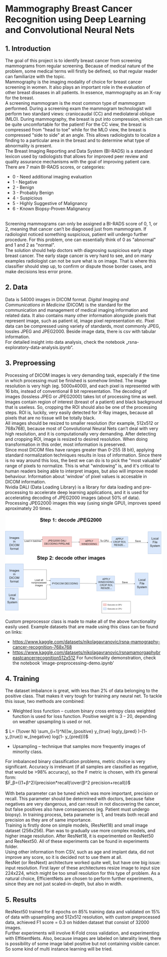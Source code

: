 # Mammography Breast Cancer Recognition using Deep Learning and Convolutional Neural Nets
## 1.    Introduction
The goal of this project is to identify breast cancer from screening mammograms from regular screening. Because of medical nature of the problem, some medical terms will firstly be defined, so that regular reader can familiarize with the topic. <br>
Mammography is the imaging modality of choice for breast cancer screening in women. It also plays an important role in the evaluation of other breast diseases in all patients. In essence, mammography as an X-ray for the breast.<br>
A screening mammogram is the most common type of mammogram performed. During a screening exam the mammogram technologist will perform two standard views: craniocaudal (CC) and mediolateral oblique (MLO). During mammography, the breast is put into compression, which can be quite uncomfortable for the patient! For the CC view, the breast is compressed from "head to toe" while for the MLO view, the breast is compressed "side to side" at an angle. This allows radiologists to localize a finding to a particular area in the breast and to determine what type of abnormality is present.<br>
The Breast Imaging Reporting and Data System (BI-RADS) is a standard lexicon used by radiologists that allows for improved peer review and quality assurance mechanisms with the goal of improving patient care.<br>
There are 7 main BI-RADS scores, or categories:
* 0 - Need additional imaging evaluation
* 1 - Negative
* 2 - Benign
* 3 - Probably Benign
* 4 - Suspicious
* 5 - Highly Suggestive of Malignancy
* 6 - Known Biopsy-Proven Malignancy
<br>
<!-- End list -->
Screening mammograms can only be assigned a BI-RADS score of 0, 1, or 2, meaning that cancer can’t be diagnosed just from mammogram. If radiologist noticed something suspicious, patient will undergo further procedure. For this problem, one can essentially think of 0 as "abnormal" and 1 and 2 as "normal".
<br>
The solution should help doctors with diagnosing suspicious early stage breast cancer. The early stage cancer is very hard to see, and on many examples radiologist can not be sure what is on image. That is where this classifier should step up, to confirm or dispute those border cases, and make decisions less error prone.

## 2.    Data
Data is 54000 images in DICOM format. *Digital Imaging and Communications in Medicine* (DICOM) is the standard for the communication and management of medical imaging information and related data. It also contains many other information alongside pixels that represent image, such as patient id, image pixel representation etc.  Pixel data can be compressed using variety of standards, most commonly JPEG, lossles JPEG and JPEG2000. Beside image data, there is csv with tabular information. <br>
For detailed insight into data analysis, check the notebook „rsna-exploratory-data-analysis.ipynb“.

## 3.   Preproessing
Processing of DICOM images is very demanding task, especially if the time in which processing must be finished is somehow limited. The image resolution is very high (eg. 5000x4000), and each pixel is represented with 16 bits, instead of conventional 8 bit representation. The decoding of images (lossless JPEG or JPEG2000) takes lot of processing time as well. <br>
Images contain region of interest (breast of a patient) and black background that is useless. So, cropping the ROI should also be one of the processing steps. ROI is, luckily, very easily detected for X-Ray images, because all pixels that are no tissue will be totally black. <br>
All images should be resized to smaller resolution (for example, 512x512 or 768x768), because most of Convolutional Neural Nets can’t deal with very high resolution, and it is computationally very demanding. After detecting and cropping ROI, image is resized to desired resolution. When doing transformation in this order, most information is preserved. <br>
Since most DICOM files have ranges greater than 0-255 (8 bit), applying standard normalization techniques results in loss of information. Since there is no way around this loss, the best we can do is to pick the "most valuable" range of pixels to normalize. This is what "windowing" is, and it's critical to human readers being able to interpret images, but also will improve model behaviour. Information about 'window' of pixel values is accesable in DICOM information. <br>
Nvidia DALI (Data Loading Library) is a library for data loading and pre-processing to accelerate deep learning applications, and it is used for accelerating decoding of JPEG2000 images (about 50% of data). Processing JPEG2000 images this way (using single GPU), improves speed aproximately 20 times.

![image](./Images/diagram.drawio.png "Preprocessing steps")

Custom preprocessor class is made to make all of the above functionality easily used. Example datasets that are made using this class can be found on links:
-	https://www.kaggle.com/datasets/nikolagavranovic/rsna-mamography-cancer-recognition-768x768
-	https://www.kaggle.com/datasets/nikolagavranovic/rsnamamorgaphybreastcancerrecognition512x512
For functionality demonstration, check the notebook 'image-preprocessing-demo.ipynb'
<!-- End list -->
## 4.    Training

The dataset imbalance is great, with less than 2% of data belonging to the positive class. That makes it very tough for training any neural net. To tackle this issue, two methods are combined:
*   Weighted loss function – custom binary cross entropy class weighted function is used for loss function. Positive weight is 3 – 20, depending on weather upsampling is used or not.

<!-- End list -->

$
L=  {1\over N} \sum_{i=1}^N((w_{positive} y_{true}  log⁡(y_{pred} )-(1- y_{true}) w_{negative}  log⁡(1- y_{pred}))$

*   Upsampling – technique that samples more frequently images of minority class.
 <!-- End list -->

For imbalanced binary classification problems, metric choice is very significant. Accuracy is irrelevant (if all samples are classified as negative, that would be >98% accuracy), so the F metric is chosen, with it’s general form: <br>
$F_β={(1+β^2)(precision*recall)\over(β^2 precision+recall)}$
<br><br>
 With beta parameter can be tuned which was more important, precision or recall. This parameter should be determined with doctors, because false negatives are very dangerous, and can result in not discovering the cancer, but false positives also have consequences (eg. Patient must undergo biopsy). In training process, beta parameter is 1, and treats both recall and precision as they are of same importance.<br>
Training is firstly done on simple models, (ResNet18) and small image dataset (256x256). Plan was to gradually use more complex models, and higher image resolution. After ResNet18, it is experimented on ResNet50 and ResNext50. All of these experiments can be found in experiments folder. <br>
Using other information from CSV, such as age and implant data, did not improve any score, so it is decided not to use them at all. <br>
ResNet (or ResNext) architecture worked quite well, but have one big issue: input resolution. First layer of these architectures resize image to input size 224x224, which might be too small resolution for this type of problem. As a natural choice, EfficientNets are chosen to perform further experiments, since they are not just scaled-in-depth, but also in width.  

## 5.    Results

ResNext50 trained for 8 epochs on 85% training data and validated on 15% of data with upsampling and 512x512 resolution, with custom preprocessed data, achieved F1 score = 0.3 on hidden dataset that consist of 32000 images. <br>
Further experiments will involve K-Fold cross validation, and experimenting with EffitientNets. Also, because images are labeled on laterality level, there is possibility of some image label positive but not containing visible cancer. So some kind of multi instance learning will be tried.
